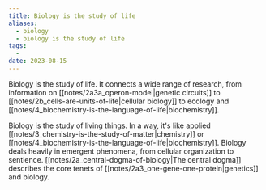 ```yaml
---
title: Biology is the study of life
aliases:
  - biology
  - biology is the study of life
tags:
  - 
date: 2023-08-15
---
```


Biology is the study of life. It connects a wide range of research, from information on [[notes/2a3a_operon-model|genetic circuits]] to [[notes/2b_cells-are-units-of-life|cellular biology]] to ecology and [[notes/4_biochemistry-is-the-language-of-life|biochemistry]]. 

Biology is the study of living things. In a way, it's like applied [[notes/3_chemistry-is-the-study-of-matter|chemistry]] or [[notes/4_biochemistry-is-the-language-of-life|biochemistry]]. Biology deals heavily in emergent phenomena, from cellular organization to sentience. [[notes/2a_central-dogma-of-biology|The central dogma]] describes the core tenets of [[notes/2a3_one-gene-one-protein|genetics]] and biology.